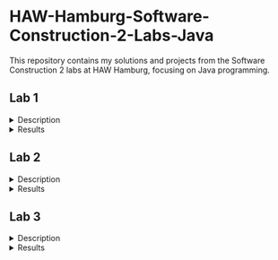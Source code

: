 # HAW-Hamburg-Software-Construction-2-Labs-Java
This repository contains my solutions and projects from the Software Construction 2 labs at HAW Hamburg, focusing on Java programming.
## Lab 1
<details><summary>Description</summary>
In Lab 1 the task was to create several classes which combined represent an animal (a horse in my case). The following requirements were followed:
- Identified at least 10 parts of the animal and described their relationships.
- Created a UML class diagram illustrating the domain.
- Implemented classes for each identified object, providing relevant properties, constructors, and drawAt(int left, int bottom) methods in accordance with the UML diagram.
- Developed a main animal class with a drawAt(int left, int bottom) method to manage drawing of its constituent parts. Each part class has its own drawAt(int left, int bottom) method to render itself.
- Evaluated the output to ensure alignment with expectations, determining optimal points for combining object components.
- Ensured code conformity with prescribed code conventions, promoting readability and clarity.
</details>
<details><summary>Results</summary>

![изображение](https://github.com/NikitaBarshchevskii/HAW-Hamburg-Software-Construction-2-Labs-Java/assets/47278408/6df29a63-fa4d-45d3-9438-00fc7e46cacf)

The following image was created using Java graphics tools:

![изображение](https://github.com/NikitaBarshchevskii/HAW-Hamburg-Software-Construction-2-Labs-Java/assets/47278408/6a6ec5d3-a17f-48ad-93fd-5cf2e3f324f1)
</details>

## Lab 2
<details><summary>Description</summary>
  
### Task 1: Code Improvement
### What was Done:
- Implemented a class hierarchy for animal definition with a minimum of 10 classes and a depth of at least 3.
- Ensured each class has a constructor initializing all properties.
- Maintained similar-sized classes.
- Introduced meaningful constants and variables, eliminating magic values.
- Verified proper functionality of `drawAt` methods to allow drawing animals at different positions.

### Task 2: Associations
### What was Done:
- Identified aggregates and composites, providing comments for each object-property.
- Created a `Scene` class to aggregate multiple domain instances.
- Utilized an ArrayList for multiple associations such as `horses`.

### Task 3: Interfaces
### What was Done:
- Implemented the `LocatedRectangle` interface in the main class of the domain.
- Utilized the `intersects` method from `LocatedRectangle` to check object intersections.

### Task 4: Inheritance
### What was Done:
- Established superclass-subclass relationships within the domain.

### Task 5: Object Variations
### What was Done:
- Implemented overloaded `draw` methods considering different object details.
- Utilized different draw methods for scene instances.
- Incorporated a random number generator for object variation.
</details>
<details><summary>Results</summary>

![изображение](https://github.com/NikitaBarshchevskii/HAW-Hamburg-Software-Construction-2-Labs-Java/assets/47278408/8b83a2f1-5790-440a-85c8-1aafbbabb7c7)

The following image was created using Java graphics tools:

![изображение](https://github.com/NikitaBarshchevskii/HAW-Hamburg-Software-Construction-2-Labs-Java/assets/47278408/0f20d29e-9ee6-4265-845a-1a608fc67d55)
</details>

## Lab 3
<details><summary>Description</summary>
  
### Task 1: Vary Your Domain Objects

### Objective: Introduce visual variations for your domain objects, such as different colors, sizes, and shapes.
### Implementation:
- Used interfaces and inheritance hierarchies to manage variations.
- Introduced new methods to support visual variations specific to the animal, such as poses, clothing, and accessories.
- Ensured unique variations distinct from those used by other groups.
- Updated the UML class diagram to reflect these changes.
### Results:
- Depicted multiple objects with various visual attributes.
- Stored these objects in an ArrayList within the Scene class, each positioned differently.

### Task 2: Graphical User Interface for Controlling Variations

### Objective: Develop a GUI to control the variations of the domain objects.
### Implementation:
- Added a panel with buttons for modifying object depictions, employing other GUI components like sliders or input fields as needed.
- Utilized JLabel to provide labels near GUI elements for better user experience.
- Sketched the GUI design and updated the UML diagram accordingly.
- Enhanced the DrawingTool class (or its subclass extending JFrame) to include these GUI elements.
- Introduced new methods to initialize the GUI elements and override actionPerformed(ActionEvent e) for handling actions (see Task 3).
### Results:
- Created a responsive GUI that allows users to interactively control the visual attributes of the domain objects.

### Task 3: GUI in Action

### Objective: 
- Implement the functionality to bring the GUI to life.
### Implementation:
- Extended the actionPerformed(ActionEvent e) method in DrawingTool to handle GUI actions.
- Used setters of domain classes to modify object depictions based on user actions.
- Made the Scene class the entry point for all visual changes, ensuring it has the necessary properties and methods (getters and setters).
- Implemented methods to update the screen when the user interacts with the GUI, ensuring the graphics are refreshed appropriately.
- Example actions included methods like setHouses() and switchOnLights(), which modify the scene based on user input.

### Results:
- Achieved a fully functional GUI where user interactions dynamically alter the visual representation of domain objects.
</details>

<details><summary>Results</summary>

  ![изображение](https://github.com/NikitaBarshchevskii/HAW-Hamburg-Software-Construction-2-Labs-Java/assets/47278408/b9cdcaba-1313-4d8f-aba0-8934b7e525b7)

The following images were created using Java graphics tools:
  
![изображение](https://github.com/NikitaBarshchevskii/HAW-Hamburg-Software-Construction-2-Labs-Java/assets/47278408/cf918481-db2c-4d07-90ad-0299ea85d1e2)

</details>
